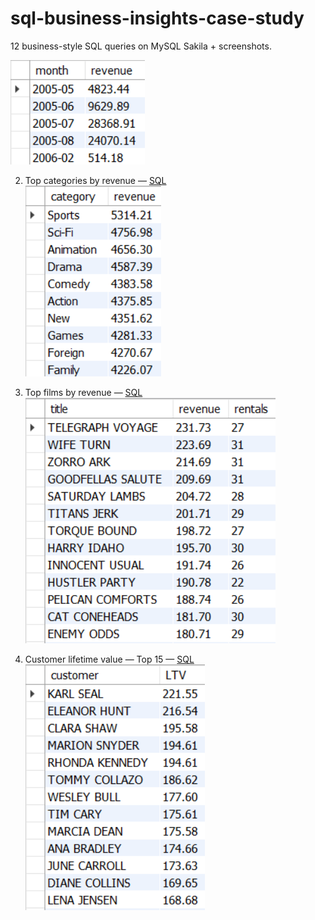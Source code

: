 # sql-business-insights-case-study
12 business-style SQL queries on MySQL Sakila + screenshots.

![q01](./images/01_monthly_revenue.png)

2. Top categories by revenue — [SQL](./sql/02_top_categories_by_revenue.sql)  
   ![q02](./images/02_top_categories.png)

3. Top films by revenue — [SQL](./sql/03_top_films_by_revenue.sql)  
   ![q03](./images/03_top_films.png)

4. Customer lifetime value — Top 15 — [SQL](./sql/04_customer_lifetime_value_top15.sql)  
   ![q04](./images/04_ltv_top15.png)

